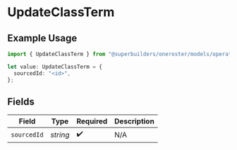# UpdateClassTerm

## Example Usage

```typescript
import { UpdateClassTerm } from "@superbuilders/oneroster/models/operations";

let value: UpdateClassTerm = {
  sourcedId: "<id>",
};
```

## Fields

| Field              | Type               | Required           | Description        |
| ------------------ | ------------------ | ------------------ | ------------------ |
| `sourcedId`        | *string*           | :heavy_check_mark: | N/A                |